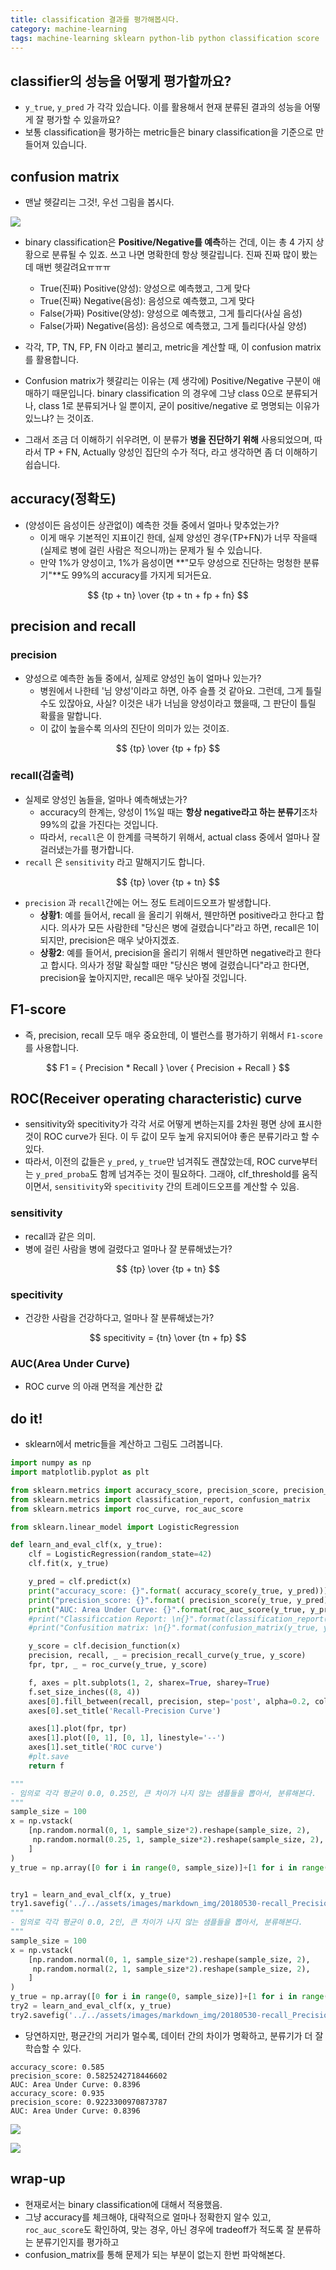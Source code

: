```yaml
---
title: classification 결과를 평가해봅시다. 
category: machine-learning
tags: machine-learning sklearn python-lib python classification score
---
```


## classifier의 성능을 어떻게 평가할까요? 

- `y_true`, `y_pred` 가 각각 있습니다. 이를 활용해서 현재 분류된 결과의 성능을 어떻게 잘 평가할 수 있을까요?
- 보통 classification을 평가하는 metric들은 binary classification을 기준으로 만들어져 있습니다. 

## confusion matrix 

- 맨날 헷갈리는 그것!, 우선 그림을 봅시다. 

![](https://rasbt.github.io/mlxtend/user_guide/evaluate/confusion_matrix_files/confusion_matrix_1.png)

- binary classification은 **Positive/Negative를 예측**하는 건데, 이는 총 4 가지 상황으로 분류될 수 있죠. 쓰고 나면 명확한데 항상 헷갈립니다. 진짜 진짜 많이 봤는데 매번 헷갈려요ㅠㅠㅠ
    - True(진짜) Positive(양성): 양성으로 예측했고, 그게 맞다
    - True(진짜) Negative(음성): 음성으로 예측했고, 그게 맞다
    - False(가짜) Positive(양성): 양성으로 예측했고, 그게 틀리다(사실 음성)
    - False(가짜) Negative(음성): 음성으로 예측했고, 그게 틀리다(사실 양성)
- 각각, TP, TN, FP, FN 이라고 불리고, metric을 계산할 때, 이 confusion matrix를 활용합니다. 

- Confusion matrix가 헷갈리는 이유는 (제 생각에) Positive/Negative 구분이 애매하기 때문입니다. binary classification 의 경우에 그냥 class 0으로 분류되거나, class 1로 분류되거나 일 뿐이지, 굳이 positive/negative 로 명명되는 이유가 있느냐? 는 것이죠. 
- 그래서 조금 더 이해하기 쉬우려면, 이 분류가 **병을 진단하기 위해** 사용되었으며, 따라서 TP + FN, Actually 양성인 집단의 수가 적다, 라고 생각하면 좀 더 이해하기 쉽습니다. 

## accuracy(정확도)

- (양성이든 음성이든 상관없이) 예측한 것들 중에서 얼마나 맞추었는가? 
    - 이게 매우 기본적인 지표이긴 한데, 실제 양성인 경우(TP+FN)가 너무 작을때(실제로 병에 걸린 사람은 적으니까)는 문제가 될 수 있습니다. 
    - 만약 1%가 양성이고, 1%가 음성이면 **"모두 양성으로 진단하는 멍청한 분류기"**도 99%의 accuracy를 가지게 되거든요.

$$
{tp + tn} \over {tp + tn + fp + fn}
$$

## precision and recall 

### precision

- 양성으로 예측한 놈들 중에서, 실제로 양성인 놈이 얼마나 있는가? 
    - 병원에서 나한테 '님 양성'이라고 하면, 아주 슬플 것 같아요. 그런데, 그게 틀릴 수도 있잖아요, 사실? 이것은 내가 너님을 양성이라고 했을때, 그 판단이 틀릴 확률을 말합니다. 
    - 이 값이 높을수록 의사의 진단이 의미가 있는 것이죠. 

$$
{tp} \over {tp + fp}
$$

### recall(검출력)

- 실제로 양성인 놈들을, 얼마나 예측해냈는가? 
    - accuracy의 한계는, 양성이 1%일 때는 **항상 negative라고 하는 분류기**조차 99%의 값을 가진다는 것입니다. 
    - 따라서, `recall`은 이 한계를 극복하기 위해서, actual class 중에서 얼마나 잘 걸러냈는가를 평가합니다. 
- `recall` 은 `sensitivity` 라고 말해지기도 합니다. 

$$
{tp} \over {tp + tn}
$$

- `precision` 과 `recall`간에는 어느 정도 트레이드오프가 발생합니다. 
    - **상황1**: 예를 들어서, recall 을 올리기 위해서, 웬만하면 positive라고 한다고 합시다. 의사가 모든 사람한테 "당신은 병에 걸렸습니다"라고 하면, recall은 1이 되지만, precision은 매우 낮아지겠죠. 
    - **상황2**: 예를 들어서, precision을 올리기 위해서 웬만하면 negative라고 한다고 합시다. 의사가 정말 확실할 때만 "당신은 병에 걸렸습니다"라고 한다면, precision읖 높아지지만, recall은 매우 낮아질 것입니다. 

## F1-score

- 즉, precision, recall 모두 매우 중요한데, 이 밸런스를 평가하기 위해서 `F1-score`를 사용합니다. 

$$
F1 = { Precision * Recall } \over { Precision + Recall }
$$


## ROC(Receiver operating characteristic) curve

- sensitivity와 specitivity가 각각 서로 어떻게 변하는지를 2차원 평면 상에 표시한 것이 ROC curve가 된다. 이 두 값이 모두 높게 유지되어야 좋은 분류기라고 할 수 있다. 
- 따라서, 이전의 값들은 `y_pred`, `y_true`만 넘겨줘도 괜찮았는데, ROC curve부터는 `y_pred_proba`도 함께 넘겨주는 것이 필요하다. 그래야, clf_threshold를 움직이면서, `sensitivity`와 `specitivity` 간의 트레이드오프를 계산할 수 있음. 

### sensitivity

- recall과 같은 의미. 
- 병에 걸린 사람을 병에 걸렸다고 얼마나 잘 분류해냈는가? 

$$
{tp} \over {tp + tn}
$$

### specitivity 

- 건강한 사람을 건강하다고, 얼마나 잘 분류해냈는가? 

$$
specitivity = {tn} \over {tn + fp}
$$

### AUC(Area Under Curve)

- ROC curve 의 아래 면적을 계산한 값 


## do it!

- sklearn에서 metric들을 계산하고 그림도 그려봅니다. 

```python
import numpy as np 
import matplotlib.pyplot as plt 

from sklearn.metrics import accuracy_score, precision_score, precision_recall_curve
from sklearn.metrics import classification_report, confusion_matrix
from sklearn.metrics import roc_curve, roc_auc_score

from sklearn.linear_model import LogisticRegression

def learn_and_eval_clf(x, y_true):
    clf = LogisticRegression(random_state=42)
    clf.fit(x, y_true)

    y_pred = clf.predict(x)
    print("accuracy_score: {}".format( accuracy_score(y_true, y_pred)))
    print("precision_score: {}".format( precision_score(y_true, y_pred)))
    print("AUC: Area Under Curve: {}".format(roc_auc_score(y_true, y_pred_proba[:, 1])))
    #print("Classificcation Report: \n{}".format(classification_report(y_true, y_pred)))
    #print("Confusition matrix: \n{}".format(confusion_matrix(y_true, y_pred)))

    y_score = clf.decision_function(x)
    precision, recall, _ = precision_recall_curve(y_true, y_score)
    fpr, tpr, _ = roc_curve(y_true, y_score)

    f, axes = plt.subplots(1, 2, sharex=True, sharey=True)
    f.set_size_inches((8, 4)) 
    axes[0].fill_between(recall, precision, step='post', alpha=0.2, color='b')
    axes[0].set_title('Recall-Precision Curve')

    axes[1].plot(fpr, tpr)
    axes[1].plot([0, 1], [0, 1], linestyle='--')
    axes[1].set_title('ROC curve')
    #plt.save
    return f

"""
- 임의로 각각 평균이 0.0, 0.25인, 큰 차이가 나지 않는 샘플들을 뽑아서, 분류해본다. 
"""
sample_size = 100
x = np.vstack(
    [np.random.normal(0, 1, sample_size*2).reshape(sample_size, 2), 
     np.random.normal(0.25, 1, sample_size*2).reshape(sample_size, 2), 
    ]
)
y_true = np.array([0 for i in range(0, sample_size)]+[1 for i in range(0, sample_size)])


try1 = learn_and_eval_clf(x, y_true)
try1.savefig('../../assets/images/markdown_img/20180530-recall_Precision_curve_roccurve_1.svg')
"""
- 임의로 각각 평균이 0.0, 2인, 큰 차이가 나지 않는 샘플들을 뽑아서, 분류해본다. 
"""
sample_size = 100
x = np.vstack(
    [np.random.normal(0, 1, sample_size*2).reshape(sample_size, 2), 
     np.random.normal(2, 1, sample_size*2).reshape(sample_size, 2), 
    ]
)
y_true = np.array([0 for i in range(0, sample_size)]+[1 for i in range(0, sample_size)])
try2 = learn_and_eval_clf(x, y_true)
try2.savefig('../../assets/images/markdown_img/20180530-recall_Precision_curve_roccurve_2.svg')
```

- 당연하지만, 평균간의 거리가 멀수록, 데이터 간의 차이가 명확하고, 분류기가 더 잘 학습할 수 있다. 

```
accuracy_score: 0.585
precision_score: 0.5825242718446602
AUC: Area Under Curve: 0.8396
accuracy_score: 0.935
precision_score: 0.9223300970873787
AUC: Area Under Curve: 0.8396
```

![](/assets/images/markdown_img/20180530-recall_Precision_curve_roccurve_1.svg)

![](/assets/images/markdown_img/20180530-recall_Precision_curve_roccurve_1.svg)

## wrap-up 

- 현재로서는 binary classification에 대해서 적용했음.
- 그냥 accuracy를 체크해야, 대략적으로 얼마나 정확한지 알수 있고, `roc_auc_score`도 확인하여, 맞는 경우, 아닌 경우에 tradeoff가 적도록 잘 분류하는 분류기인지를 평가하고
- confusion_matrix를 통해 문제가 되는 부분이 없는지 한번 파악해본다. 